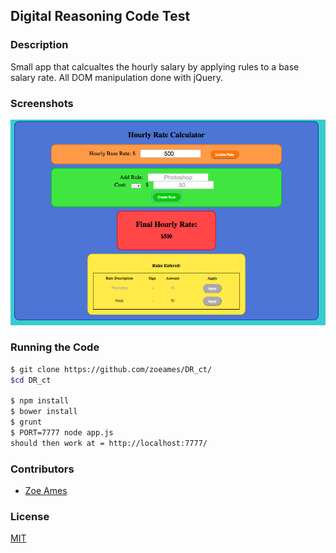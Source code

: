 ## Digital Reasoning Code Test

### Description
Small app that calcualtes the hourly salary by applying rules to a base salary rate.  All DOM manipulation done with jQuery.

### Screenshots
![Image1](https://raw.githubusercontent.com/zoeames/DR_ct/master/docs/screenshots/appView.png)

### Running the Code
```bash
$ git clone https://github.com/zoeames/DR_ct/
$cd DR_ct

$ npm install
$ bower install
$ grunt
$ PORT=7777 node app.js
should then work at = http://localhost:7777/
```



### Contributors
- [Zoe Ames](https://github.com/zoeames)

### License
[MIT](LICENSE)





